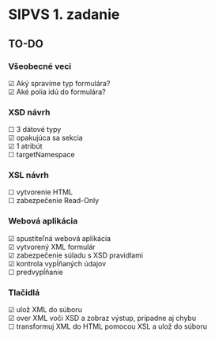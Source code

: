 # SIPVS 1. zadanie
## TO-DO

###  Všeobecné veci
&#9745; Aký spravíme typ formulára? <br>
&#9745; Aké polia idú do formulára?

### XSD návrh
&#9744; 3 dátové typy <br>
&#9745;	opakujúca sa sekcia <br>
&#9745; 1 atribút <br>
&#9744; targetNamespace <br>

### XSL návrh
&#9744; vytvorenie HTML <br>
&#9744; zabezpečenie Read-Only

### Webová aplikácia
&#9745; spustiteľná webová aplikácia <br>
&#9745; vytvorený XML formulár <br>
&#9745; zabezpečenie súladu s XSD pravidlami <br>
&#9745; kontrola vypĺňaných údajov <br>
&#9744; predvypĺňanie

### Tlačidlá
&#9745; ulož XML do súboru <br>
&#9745; over XML voči XSD a zobraz výstup, prípadne aj chybu <br>
&#9744; transformuj XML do HTML pomocou XSL a ulož do súboru

<!---For checked box: &#9745;-->
